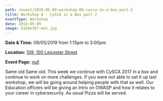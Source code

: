```yaml
---
path: /event/2019-05-09-workshop-08-cysca-in-a-box-part-2
title: Workshop 8 - CySCA in a Box part 2
eventType: Workshop
date: 2019-05-09
image: 61b6e367-min.jpg
---
```


**Date & Time:** 09/05/2019 from 1:15pm to 3:00pm

**Location:** [109, 100 Leicester Street](https://learningspaces.unimelb.edu.au/building/278)

**Event Page:** [null](null)


Same old Same old. This week we continue with CySCA 2017 in a box and continue to work on more challenges. If you were not able to set it up last workshop, we will be going around helping people with that as well. 
Our Education officers will be giving an Intro on OWASP and how it relates to your career in cybersecurity. 
As usual Pizza will be served.

